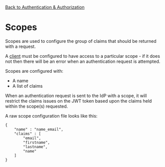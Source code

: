 [Back to Authentication & Authorization](/documentation/auth)

# Scopes

Scopes are used to configure the group of claims that should be returned with a request.

A [client](/documentation/auth/clients) must be configured to have access to a particular scope - if it does not then there will be an error when an authentication request is attempted.

Scopes are configured with:

*   A name
*   A list of claims

When an authentication request is sent to the IdP with a scope, it will restrict the claims issues on the JWT token based upon the claims held within the scope(s) requested.

A raw scope configuration file looks like this:

```
{
	"name" : "name_email",
	"claims" : [
		"email",
		"firstname",
		"lastname",
		"name"
	]
}
```